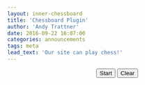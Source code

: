 ```yaml
---
layout: inner-chessboard
title: 'Chessboard Plugin'
author: 'Andy Trattner'
date: 2016-09-22 16:07:00
categories: announcements
tags: meta
lead_text: 'Our site can play chess!'
---
```


<p style="text-align:center;" markdown="1">
  <input type="button" id="startBtn" value="Start" markdown="1"/>
  <input type="button" id="clearBtn" value="Clear" markdown="1"/>
  <div id="board2" style="width: 400px; text-align:center;" markdown="1"></div>
</p>
